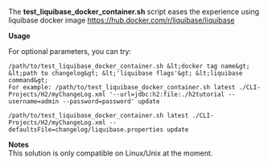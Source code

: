 The **test_liquibase_docker_container.sh** script eases the experience using liquibase docker image https://hub.docker.com/r/liquibase/liquibase

**Usage** <br>

For optional parameters, you can try: 
```console
/path/to/test_liquibase_docker_container.sh &lt;docker tag name&gt; &lt;path to changelog&gt; &lt;'liquibase flags'&gt; &lt;liquibase command&gt;
For example: /path/to/test_liquibase_docker_container.sh latest ./CLI-Projects/H2/myChangeLog.xml '--url=jdbc:h2:file:./h2tutorial --username=admin --password=password' update
```

```console
/path/to/test_liquibase_docker_container.sh latest ./CLI-Projects/H2/myChangeLog.xml --defaultsFile=changelog/liquibase.properties update
```

**Notes** <br>
This solution is only compatible on Linux/Unix at the moment.
